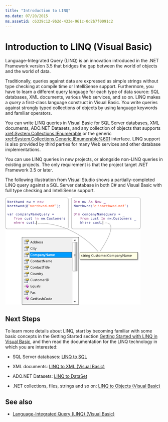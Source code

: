 ```yaml
---
title: "Introduction to LINQ"
ms.date: 07/20/2015
ms.assetid: c6339c12-9b2d-433e-961c-0d2b7f0091c2
---
```

# Introduction to LINQ (Visual Basic)
Language-Integrated Query (LINQ) is an innovation introduced in the .NET Framework version 3.5 that bridges the gap between the world of objects and the world of data.  
  
 Traditionally, queries against data are expressed as simple strings without type checking at compile time or IntelliSense support. Furthermore, you have to learn a different query language for each type of data source: SQL databases, XML documents, various Web services, and so on. LINQ makes a *query* a first-class language construct in Visual Basic. You write queries against strongly typed collections of objects by using language keywords and familiar operators.  
  
 You can write LINQ queries in Visual Basic for SQL Server databases, XML documents, ADO.NET Datasets, and any collection of objects that supports <xref:System.Collections.IEnumerable> or the generic <xref:System.Collections.Generic.IEnumerable%601> interface. LINQ support is also provided by third parties for many Web services and other database implementations.  
  
 You can use LINQ queries in new projects, or alongside non-LINQ queries in existing projects. The only requirement is that the project target .NET Framework 3.5 or later.  
  
 The following illustration from Visual Studio shows a partially-completed LINQ query against a SQL Server database in both C# and Visual Basic with full type checking and IntelliSense support.  
  
 ![Diagram that shows a LINQ query with Intellisense.](./media/introduction-to-linq/linq-query-intellisense.png)  
  
## Next Steps  
 To learn more details about LINQ, start by becoming familiar with some basic concepts in the Getting Started section [Getting Started with LINQ in Visual Basic](../../../../visual-basic/programming-guide/concepts/linq/getting-started-with-linq.md), and then read the documentation for the LINQ technology in which you are interested:  
  
- SQL Server databases: [LINQ to SQL](../../../../framework/data/adonet/sql/linq/index.md)  
  
- XML documents: [LINQ to XML (Visual Basic)](../../../../visual-basic/programming-guide/concepts/linq/linq-to-xml.md)  
  
- ADO.NET Datasets: [LINQ to DataSet](../../../../framework/data/adonet/linq-to-dataset.md)  
  
- .NET collections, files, strings and so on: [LINQ to Objects (Visual Basic)](../../../../visual-basic/programming-guide/concepts/linq/linq-to-objects.md)  
  
## See also

- [Language-Integrated Query (LINQ) (Visual Basic)](../../../../visual-basic/programming-guide/concepts/linq/index.md)
